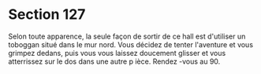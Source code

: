 # Section 127

Selon toute apparence, la seule façon de sortir de ce hall est d'utiliser un toboggan situé
dans le mur nord. Vous décidez de tenter l'aventure et vous grimpez dedans, puis vous
vous laissez doucement glisser et vous atterrissez sur le dos dans une autre p ièce.
Rendez -vous au 90.
